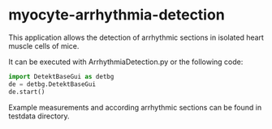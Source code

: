 # myocyte-arrhythmia-detection

This application allows the detection of arrhythmic sections in isolated heart muscle cells of mice.

It can be executed with ArrhythmiaDetection.py or the following code:
```python
import DetektBaseGui as detbg
de = detbg.DetektBaseGui
de.start()
```
Example measurements and according arrhythmic sections can be found in testdata directory. 
